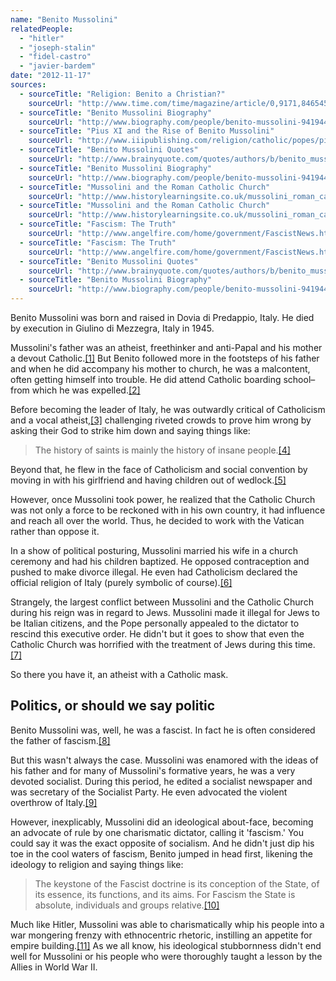 ```yaml
---
name: "Benito Mussolini"
relatedPeople:
  - "hitler"
  - "joseph-stalin"
  - "fidel-castro"
  - "javier-bardem"
date: "2012-11-17"
sources:
  - sourceTitle: "Religion: Benito a Christian?"
    sourceUrl: "http://www.time.com/time/magazine/article/0,9171,846545,00.html"
  - sourceTitle: "Benito Mussolini Biography"
    sourceUrl: "http://www.biography.com/people/benito-mussolini-9419443"
  - sourceTitle: "Pius XI and the Rise of Benito Mussolini"
    sourceUrl: "http://www.iiipublishing.com/religion/catholic/popes/pius_xi_mussolini.html"
  - sourceTitle: "Benito Mussolini Quotes"
    sourceUrl: "http://www.brainyquote.com/quotes/authors/b/benito_mussolini.html"
  - sourceTitle: "Benito Mussolini Biography"
    sourceUrl: "http://www.biography.com/people/benito-mussolini-9419443"
  - sourceTitle: "Mussolini and the Roman Catholic Church"
    sourceUrl: "http://www.historylearningsite.co.uk/mussolini_roman_catholic.htm"
  - sourceTitle: "Mussolini and the Roman Catholic Church"
    sourceUrl: "http://www.historylearningsite.co.uk/mussolini_roman_catholic.htm"
  - sourceTitle: "Fascism: The Truth"
    sourceUrl: "http://www.angelfire.com/home/government/FascistNews.html"
  - sourceTitle: "Fascism: The Truth"
    sourceUrl: "http://www.angelfire.com/home/government/FascistNews.html"
  - sourceTitle: "Benito Mussolini Quotes"
    sourceUrl: "http://www.brainyquote.com/quotes/authors/b/benito_mussolini.html"
  - sourceTitle: "Benito Mussolini Biography"
    sourceUrl: "http://www.biography.com/people/benito-mussolini-9419443"
---
```


Benito Mussolini was born and raised in Dovia di Predappio, Italy. He died by execution in Giulino di Mezzegra, Italy in 1945.

Mussolini's father was an atheist, freethinker and anti-Papal and his mother a devout Catholic.<a class="source-citation" href="http://www.time.com/time/magazine/article/0,9171,846545,00.html" title="Religion: Benito a Christian?">[1]</a> But Benito followed more in the footsteps of his father and when he did accompany his mother to church, he was a malcontent, often getting himself into trouble. He did attend Catholic boarding school–from which he was expelled.<a class="source-citation" href="http://www.biography.com/people/benito-mussolini-9419443" title="Benito Mussolini Biography">[2]</a>

Before becoming the leader of Italy, he was outwardly critical of Catholicism and a vocal atheist,<a class="source-citation" href="http://www.iiipublishing.com/religion/catholic/popes/pius_xi_mussolini.html" title="Pius XI and the Rise of Benito Mussolini">[3]</a> challenging riveted crowds to prove him wrong by asking their God to strike him down and saying things like:

>The history of saints is mainly the history of insane people.<a class="source-citation" href="http://www.brainyquote.com/quotes/authors/b/benito_mussolini.html" title="Benito Mussolini Quotes">[4]</a>

Beyond that, he flew in the face of Catholicism and social convention by moving in with his girlfriend and having children out of wedlock.<a class="source-citation" href="http://www.biography.com/people/benito-mussolini-9419443" title="Benito Mussolini Biography">[5]</a>

However, once Mussolini took power, he realized that the Catholic Church was not only a force to be reckoned with in his own country, it had influence and reach all over the world. Thus, he decided to work with the Vatican rather than oppose it.

In a show of political posturing, Mussolini married his wife in a church ceremony and had his children baptized. He opposed contraception and pushed to make divorce illegal. He even had Catholicism declared the official religion of Italy (purely symbolic of course).<a class="source-citation" href="http://www.historylearningsite.co.uk/mussolini_roman_catholic.htm" title="Mussolini and the Roman Catholic Church">[6]</a>

Strangely, the largest conflict between Mussolini and the Catholic Church during his reign was in regard to Jews. Mussolini made it illegal for Jews to be Italian citizens, and the Pope personally appealed to the dictator to rescind this executive order. He didn't but it goes to show that even the Catholic Church was horrified with the treatment of Jews during this time.<a class="source-citation" href="http://www.historylearningsite.co.uk/mussolini_roman_catholic.htm" title="Mussolini and the Roman Catholic Church">[7]</a>

So there you have it, an atheist with a Catholic mask.


## Politics, or should we say politic

Benito Mussolini was, well, he was a fascist. In fact he is often considered the father of fascism.<a class="source-citation" href="http://www.angelfire.com/home/government/FascistNews.html" title="Fascism: The Truth">[8]</a>

But this wasn't always the case. Mussolini was enamored with the ideas of his father and for many of Mussolini's formative years, he was a very devoted socialist. During this period, he edited a socialist newspaper and was secretary of the Socialist Party. He even advocated the violent overthrow of Italy.<a class="source-citation" href="http://www.angelfire.com/home/government/FascistNews.html" title="Fascism: The Truth">[9]</a>

However, inexplicably, Mussolini did an ideological about-face, becoming an advocate of rule by one charismatic dictator, calling it 'fascism.' You could say it was the exact opposite of socialism. And he didn't just dip his toe in the cool waters of fascism, Benito jumped in head first, likening the ideology to religion and saying things like:

>The keystone of the Fascist doctrine is its conception of the State, of its essence, its functions, and its aims. For Fascism the State is absolute, individuals and groups relative.<a class="source-citation" href="http://www.brainyquote.com/quotes/authors/b/benito_mussolini.html" title="Benito Mussolini Quotes">[10]</a>

Much like Hitler, Mussolini was able to charismatically whip his people into a war mongering frenzy with ethnocentric rhetoric, instilling an appetite for empire building.<a class="source-citation" href="http://www.biography.com/people/benito-mussolini-9419443" title="Benito Mussolini Biography">[11]</a> As we all know, his ideological stubbornness didn't end well for Mussolini or his people who were thoroughly taught a lesson by the Allies in World War II.